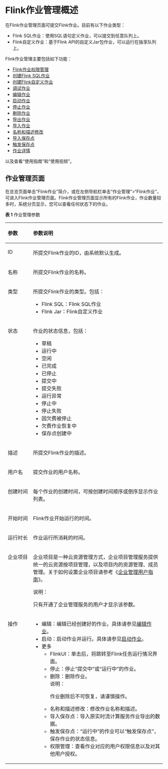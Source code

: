 # Flink作业管理概述<a name="dli_01_0403"></a>

在Flink作业管理页面可提交Flink作业。目前有以下作业类型：

-   Flink SQL作业：使用SQL语句定义作业，可以提交到任意队列上。
-   Flink自定义作业：基于Flink API的自定义Jar包作业，可以运行在独享队列上。

Flink作业管理主要包括如下功能：

-   [Flink作业权限管理](Flink作业权限管理.md)
-   [创建Flink SQL作业](创建Flink-SQL作业.md)
-   [创建Flink自定义作业](创建Flink自定义作业.md)
-   [调试作业](调试作业.md)
-   [编辑作业](操作作业.md#section1950210297542)
-   [启动作业](操作作业.md#section20957159163012)
-   [停止作业](操作作业.md#section8678193324114)
-   [删除作业](操作作业.md#section1691624195713)
-   [导出作业](操作作业.md#section135831511323)
-   [导入作业](操作作业.md#section75781665389)
-   [名称和描述修改](操作作业.md#section15861321183619)
-   [导入保存点](操作作业.md#section83412445175)
-   [触发保存点](操作作业.md#section11401152191015)
-   [作业详情](作业详情.md)

以及查看“使用指南”和“使用视频”。

## 作业管理页面<a name="section12526165519235"></a>

在总览页面单击“Flink作业”简介，或在左侧导航栏单击“作业管理”\>“Flink作业”，可进入Flink作业管理页面。Flink作业管理页面显示所有的Flink作业，作业数量较多时，系统分页显示，您可以查看任何状态下的作业。

**表 1**  作业管理参数

<a name="zh-cn_topic_0122090417_table3950169215120"></a>
<table><thead align="left"><tr id="zh-cn_topic_0122090417_row2555468715120"><th class="cellrowborder" valign="top" width="16.07%" id="mcps1.2.3.1.1"><p id="zh-cn_topic_0122090417_p4021197415120"><a name="zh-cn_topic_0122090417_p4021197415120"></a><a name="zh-cn_topic_0122090417_p4021197415120"></a>参数</p>
</th>
<th class="cellrowborder" valign="top" width="83.93%" id="mcps1.2.3.1.2"><p id="zh-cn_topic_0122090417_p3594448915120"><a name="zh-cn_topic_0122090417_p3594448915120"></a><a name="zh-cn_topic_0122090417_p3594448915120"></a>参数说明</p>
</th>
</tr>
</thead>
<tbody><tr id="zh-cn_topic_0122090417_row46758327132"><td class="cellrowborder" valign="top" width="16.07%" headers="mcps1.2.3.1.1 "><p id="zh-cn_topic_0122090417_p16413434141957"><a name="zh-cn_topic_0122090417_p16413434141957"></a><a name="zh-cn_topic_0122090417_p16413434141957"></a>ID</p>
</td>
<td class="cellrowborder" valign="top" width="83.93%" headers="mcps1.2.3.1.2 "><p id="zh-cn_topic_0122090417_p54419740141957"><a name="zh-cn_topic_0122090417_p54419740141957"></a><a name="zh-cn_topic_0122090417_p54419740141957"></a>所提交Flink作业的ID，由系统默认生成。</p>
</td>
</tr>
<tr id="zh-cn_topic_0122090417_row32873162171713"><td class="cellrowborder" valign="top" width="16.07%" headers="mcps1.2.3.1.1 "><p id="zh-cn_topic_0122090417_p45480448171713"><a name="zh-cn_topic_0122090417_p45480448171713"></a><a name="zh-cn_topic_0122090417_p45480448171713"></a>名称</p>
</td>
<td class="cellrowborder" valign="top" width="83.93%" headers="mcps1.2.3.1.2 "><p id="zh-cn_topic_0122090417_p18579134217227"><a name="zh-cn_topic_0122090417_p18579134217227"></a><a name="zh-cn_topic_0122090417_p18579134217227"></a>所提交Flink作业的名称。</p>
</td>
</tr>
<tr id="row3289513151315"><td class="cellrowborder" valign="top" width="16.07%" headers="mcps1.2.3.1.1 "><p id="p102901113161318"><a name="p102901113161318"></a><a name="p102901113161318"></a>类型</p>
</td>
<td class="cellrowborder" valign="top" width="83.93%" headers="mcps1.2.3.1.2 "><p id="p1029001315135"><a name="p1029001315135"></a><a name="p1029001315135"></a>所提交Flink作业的类型。包括：</p>
<a name="ul864114454138"></a><a name="ul864114454138"></a><ul id="ul864114454138"><li>Flink SQL：Flink SQL作业</li><li>Flink Jar：Flink自定义作业</li></ul>
</td>
</tr>
<tr id="zh-cn_topic_0122090417_row31011923151038"><td class="cellrowborder" valign="top" width="16.07%" headers="mcps1.2.3.1.1 "><p id="zh-cn_topic_0122090417_p10671857151038"><a name="zh-cn_topic_0122090417_p10671857151038"></a><a name="zh-cn_topic_0122090417_p10671857151038"></a>状态</p>
</td>
<td class="cellrowborder" valign="top" width="83.93%" headers="mcps1.2.3.1.2 "><p id="zh-cn_topic_0122090417_p59114099151038"><a name="zh-cn_topic_0122090417_p59114099151038"></a><a name="zh-cn_topic_0122090417_p59114099151038"></a>作业的状态信息，包括：</p>
<a name="zh-cn_topic_0122090417_ul32930526154023"></a><a name="zh-cn_topic_0122090417_ul32930526154023"></a><ul id="zh-cn_topic_0122090417_ul32930526154023"><li>草稿</li><li>运行中</li><li>空闲</li><li>已完成</li><li>已停止</li><li>提交中</li><li>提交失败</li><li>运行异常</li><li>停止中</li><li>停止失败</li><li>因欠费被停止</li><li>欠费作业恢复中</li><li>保存点创建中</li></ul>
</td>
</tr>
<tr id="zh-cn_topic_0122090417_row36301606171658"><td class="cellrowborder" valign="top" width="16.07%" headers="mcps1.2.3.1.1 "><p id="zh-cn_topic_0122090417_p14394959151048"><a name="zh-cn_topic_0122090417_p14394959151048"></a><a name="zh-cn_topic_0122090417_p14394959151048"></a>描述</p>
</td>
<td class="cellrowborder" valign="top" width="83.93%" headers="mcps1.2.3.1.2 "><p id="zh-cn_topic_0122090417_p51238775151048"><a name="zh-cn_topic_0122090417_p51238775151048"></a><a name="zh-cn_topic_0122090417_p51238775151048"></a>所提交Flink作业的描述。</p>
</td>
</tr>
<tr id="row4736911141810"><td class="cellrowborder" valign="top" width="16.07%" headers="mcps1.2.3.1.1 "><p id="p1973721141811"><a name="p1973721141811"></a><a name="p1973721141811"></a>用户名</p>
</td>
<td class="cellrowborder" valign="top" width="83.93%" headers="mcps1.2.3.1.2 "><p id="p373781161815"><a name="p373781161815"></a><a name="p373781161815"></a>提交作业的用户名称。</p>
</td>
</tr>
<tr id="zh-cn_topic_0122090417_row6424839516213"><td class="cellrowborder" valign="top" width="16.07%" headers="mcps1.2.3.1.1 "><p id="zh-cn_topic_0122090417_p50569641162134"><a name="zh-cn_topic_0122090417_p50569641162134"></a><a name="zh-cn_topic_0122090417_p50569641162134"></a>创建时间</p>
</td>
<td class="cellrowborder" valign="top" width="83.93%" headers="mcps1.2.3.1.2 "><p id="zh-cn_topic_0122090417_p18910361162145"><a name="zh-cn_topic_0122090417_p18910361162145"></a><a name="zh-cn_topic_0122090417_p18910361162145"></a>每个作业的创建时间，可按创建时间顺序或倒序显示作业列表。</p>
</td>
</tr>
<tr id="row15840729143612"><td class="cellrowborder" valign="top" width="16.07%" headers="mcps1.2.3.1.1 "><p id="p13841152911367"><a name="p13841152911367"></a><a name="p13841152911367"></a>开始时间</p>
</td>
<td class="cellrowborder" valign="top" width="83.93%" headers="mcps1.2.3.1.2 "><p id="p20841122983612"><a name="p20841122983612"></a><a name="p20841122983612"></a>Flink作业开始运行的时间。</p>
</td>
</tr>
<tr id="row1536633125019"><td class="cellrowborder" valign="top" width="16.07%" headers="mcps1.2.3.1.1 "><p id="p145363334505"><a name="p145363334505"></a><a name="p145363334505"></a>运行时长</p>
</td>
<td class="cellrowborder" valign="top" width="83.93%" headers="mcps1.2.3.1.2 "><p id="p153603315013"><a name="p153603315013"></a><a name="p153603315013"></a>作业运行所消耗的时间。</p>
</td>
</tr>
<tr id="row154491330202418"><td class="cellrowborder" valign="top" width="16.07%" headers="mcps1.2.3.1.1 "><p id="p144501930192415"><a name="p144501930192415"></a><a name="p144501930192415"></a>企业项目</p>
</td>
<td class="cellrowborder" valign="top" width="83.93%" headers="mcps1.2.3.1.2 "><p id="p101111128145113"><a name="p101111128145113"></a><a name="p101111128145113"></a>企业项目是一种云资源管理方式，企业项目管理服务提供统一的云资源按项目管理，以及项目内的资源管理、成员管理。关于如何设置企业项目请参考《<a href="https://support.huaweicloud.com/usermanual-em/zh-cn_topic_0108763975.html" target="_blank" rel="noopener noreferrer">企业管理用户指南</a>》。</p>
<div class="note" id="note1358194815815"><a name="note1358194815815"></a><a name="note1358194815815"></a><span class="notetitle"> 说明： </span><div class="notebody"><p id="p16581348175819"><a name="p16581348175819"></a><a name="p16581348175819"></a>只有开通了企业管理服务的用户才显示该参数。</p>
</div></div>
</td>
</tr>
<tr id="zh-cn_topic_0122090417_row1662880815250"><td class="cellrowborder" valign="top" width="16.07%" headers="mcps1.2.3.1.1 "><p id="zh-cn_topic_0122090417_p475621615250"><a name="zh-cn_topic_0122090417_p475621615250"></a><a name="zh-cn_topic_0122090417_p475621615250"></a>操作</p>
</td>
<td class="cellrowborder" valign="top" width="83.93%" headers="mcps1.2.3.1.2 "><a name="zh-cn_topic_0122090417_ul181927155164"></a><a name="zh-cn_topic_0122090417_ul181927155164"></a><ul id="zh-cn_topic_0122090417_ul181927155164"><li>编辑：编辑已经创建好的作业。具体请参见<a href="操作作业.md#section1950210297542">编辑作业</a>。</li><li>启动：启动作业并运行。具体请参见<a href="操作作业.md#section20957159163012">启动作业</a>。</li><li>更多<a name="ul2162826144010"></a><a name="ul2162826144010"></a><ul id="ul2162826144010"><li>FlinkUI：单击后，将跳转至Flink任务运行情况界面。</li><li>停止：停止“提交中”或“运行中”的作业。</li><li>删除：删除作业。<div class="note" id="note386711433506"><a name="note386711433506"></a><a name="note386711433506"></a><span class="notetitle"> 说明： </span><div class="notebody"><p id="p16867104316506"><a name="p16867104316506"></a><a name="p16867104316506"></a>作业删除后不可恢复，请谨慎操作。</p>
</div></div>
</li><li>名称和描述修改：修改作业名称和描述。</li><li>导入保存点：导入原实时流计算服务作业导出的数据。</li><li>触发保存点：“运行中”的作业可以“触发保存点”，保存作业的状态信息。</li><li>权限管理：查看作业对应的用户权限信息以及对其他用户授权。</li></ul>
</li></ul>
</td>
</tr>
</tbody>
</table>

